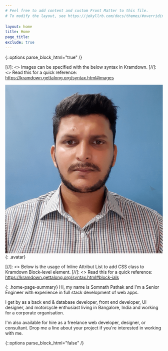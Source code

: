```yaml
---
# Feel free to add content and custom Front Matter to this file.
# To modify the layout, see https://jekyllrb.com/docs/themes/#overriding-theme-defaults

layout: home
title: Home
page_title:
exclude: true
---
```


{::options parse_block_html="true" /}

<div class="home-col-1">

[//]: <> Images can be specified with the below syntax in Kramdown.
[//]: <> Read this for a quick reference: https://kramdown.gettalong.org/syntax.html#images

![Somnath Pathak](assets/img/somnathpathak.png){: .avatar}

</div>

<div class="home-col-2">

[//]: <> Below is the usage of Inline Attribut List to add CSS class to Kramdown Block-level element.
[//]: <> Read this for a quick reference: https://kramdown.gettalong.org/syntax.html#block-ials

{: .home-page-summary}
Hi, my name is Somnath Pathak and I'm a Senior Engineer with experience in full stack development of web apps.

I get by as a back end & database developer, front end developer, UI designer, and motorcycle enthusiast living in Bangalore, India and working for a corporate organisation.

I'm also available for hire as a freelance web developer, designer, or consultant. Drop me a line about your project if you're interested in working with me.

</div>

{::options parse_block_html="false" /}